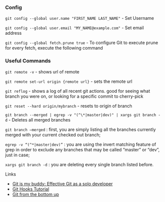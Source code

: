### Config

`git config --global user.name "FIRST_NAME LAST_NAME"` - Set Username

`git config --global user.email "MY_NAME@example.com"` - Set email address

`git config --global fetch.prune true` - To configure Git to execute prune for every fetch, execute the following command


### Useful Commands

`git remote -v` - shows url of remote

`git remote set-url origin {remote url}` - sets the remote url 

`git reflog` - shows a log of all recent git actions. good for seeing what branch you were on, or looking for a specific commit to cherry-pick

`git reset --hard origin/mybranch` - resets to origin of branch

`git branch --merged | egrep -v "(^\*|master|dev)" | xargs git branch -d` - Deletes all merged branches

`git branch –merged` : first, you are simply listing all the branches currently merged with your current checked out branch;

`egrep -v “(^*|master|dev)”` : you are using the invert matching feature of grep in order to exclude any branches that may be called “master” or “dev”, just in case;

`xargs git branch -d` : you are deleting every single branch listed before.


Links 

- [Git is my buddy: Effective Git as a solo developer](https://mikkel.ca/blog/git-is-my-buddy-effective-solo-developer/)
- [Git Hooks Tutorial](https://www.digitalocean.com/community/tutorials/how-to-use-git-hooks-to-automate-development-and-deployment-tasks)
- [Git from the bottom up](https://jwiegley.github.io/git-from-the-bottom-up/)
